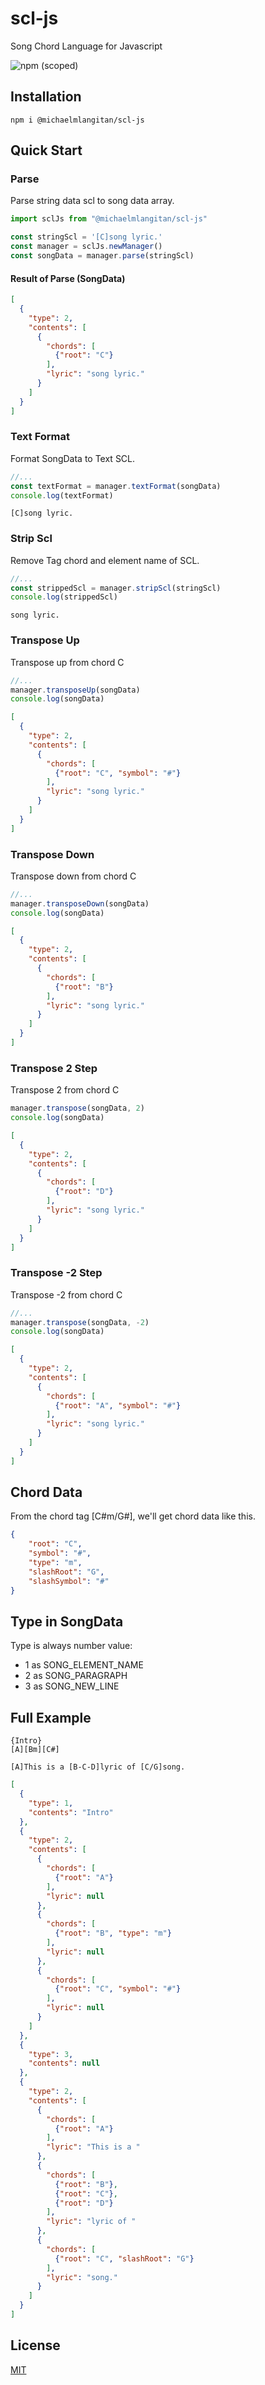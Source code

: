 # scl-js
Song Chord Language for Javascript

![npm (scoped)](https://img.shields.io/npm/v/@michaelmlangitan/scl-js)

## Installation
```shell
npm i @michaelmlangitan/scl-js
```
## Quick Start
### Parse
Parse string data scl to song data array.
```js
import sclJs from "@michaelmlangitan/scl-js"

const stringScl = '[C]song lyric.'
const manager = sclJs.newManager()
const songData = manager.parse(stringScl)
```
#### Result of Parse (SongData)
```json
[
  {
    "type": 2,
    "contents": [
      {
        "chords": [
          {"root": "C"}
        ],
        "lyric": "song lyric."
      }
    ]
  }
]
```

### Text Format
Format SongData to Text SCL.
```js
//...
const textFormat = manager.textFormat(songData)
console.log(textFormat)
```
```text
[C]song lyric.
```

### Strip Scl
Remove Tag chord and element name of SCL.
```js
//...
const strippedScl = manager.stripScl(stringScl)
console.log(strippedScl)
```
```text
song lyric.
```

### Transpose Up
Transpose up from chord C
```js
//...
manager.transposeUp(songData)
console.log(songData)
```
```json
[
  {
    "type": 2,
    "contents": [
      {
        "chords": [
          {"root": "C", "symbol": "#"}
        ],
        "lyric": "song lyric."
      }
    ]
  }
]
```

### Transpose Down
Transpose down from chord C
```js
//...
manager.transposeDown(songData)
console.log(songData)
```
```json
[
  {
    "type": 2,
    "contents": [
      {
        "chords": [
          {"root": "B"}
        ],
        "lyric": "song lyric."
      }
    ]
  }
]
```

### Transpose 2 Step
Transpose 2 from chord C
```js
manager.transpose(songData, 2)
console.log(songData)
```
```json
[
  {
    "type": 2,
    "contents": [
      {
        "chords": [
          {"root": "D"}
        ],
        "lyric": "song lyric."
      }
    ]
  }
]
```

### Transpose -2 Step
Transpose -2 from chord C
```js
//...
manager.transpose(songData, -2)
console.log(songData)
```
```json
[
  {
    "type": 2,
    "contents": [
      {
        "chords": [
          {"root": "A", "symbol": "#"}
        ],
        "lyric": "song lyric."
      }
    ]
  }
]
```

## Chord Data
From the chord tag [C#m/G#], we'll get chord data like this.
```json
{
    "root": "C",
    "symbol": "#",
    "type": "m",
    "slashRoot": "G",
    "slashSymbol": "#"
}
```

## Type in SongData
Type is always number value:
- 1 as SONG_ELEMENT_NAME
- 2 as SONG_PARAGRAPH
- 3 as SONG_NEW_LINE

## Full Example
```text
{Intro}
[A][Bm][C#]

[A]This is a [B-C-D]lyric of [C/G]song.
```
```json
[
  {
    "type": 1,
    "contents": "Intro"
  },
  {
    "type": 2,
    "contents": [
      {
        "chords": [
          {"root": "A"}
        ],
        "lyric": null
      },
      {
        "chords": [
          {"root": "B", "type": "m"}
        ],
        "lyric": null
      },
      {
        "chords": [
          {"root": "C", "symbol": "#"}
        ],
        "lyric": null
      }
    ]
  },
  {
    "type": 3,
    "contents": null
  },
  {
    "type": 2,
    "contents": [
      {
        "chords": [
          {"root": "A"}
        ],
        "lyric": "This is a "
      },
      {
        "chords": [
          {"root": "B"},
          {"root": "C"},
          {"root": "D"}
        ],
        "lyric": "lyric of "
      },
      {
        "chords": [
          {"root": "C", "slashRoot": "G"}
        ],
        "lyric": "song."
      }
    ]
  }
]
```

## License
[MIT](https://opensource.org/licenses/MIT)